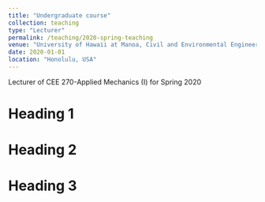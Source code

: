 ```yaml
---
title: "Undergraduate course"
collection: teaching
type: "Lecturer"
permalink: /teaching/2020-spring-teaching
venue: "University of Hawaii at Manoa, Civil and Environmental Engineering Department"
date: 2020-01-01
location: "Honolulu, USA"
---
```


Lecturer of CEE 270-Applied Mechanics (I) for Spring 2020

Heading 1
======

Heading 2
======

Heading 3
======
